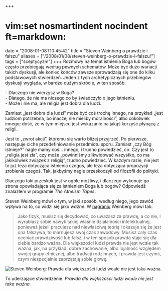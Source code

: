 +++
# vim:set nosmartindent nocindent ft=markdown:
date = "2008-01-08T10:45:42"
title = "Steven Weinberg o prawdzie i fałszu"
aliases = ["/2008/01/08/steven-weinberg-o-prawdzie-i-falszu/"]
tags = ["sceptycyzm"]
+++
Rozmowy na temat istnienia Boga lub bogów często przebiegają według pewnych
schematów. Może być dużo wariacji takich dyskusji, ale koniec końców zawsze
sprowadzają się one do kilku podstawowych stwierdzeń. Jeden z tych
archetypicznych przebiegów dyskusji wygląda, w bardzo dużym skrócie, w ten
sposób:

\- Dlaczego nie wierzysz w Boga?  
\- Dlatego, że nie ma niczego co by świadczyło o jego istnieniu.  
\- Może i nie ma, ale religia jest dobra dla ludzi.

Zamiast „jest dobra dla ludzi” może być coś trochę innego, na przykład „jest
ludziom potrzebna, bo inaczej nie mieliby moralności”, albo cokolwiek innego;
dość, że w tym miejscu jest wskazanie na jakąś korzyść płynącą z religii.

Jest to „zwrot akcji”, któremu się warto bliżej przyjrzeć. Po pierwsze,
następuje ciche przedefiniowanie przedmiotu sporu. Zamiast „czy Bóg istnieje?”
nagle mamy coś... innego, i trudno powiedzieć, co. Czy jest to „religia jest
zła”, czy może „powinniśmy zlikwidować wszystko, co ma jakikolwiek związek z
religią”, trudno powiedzieć. W każdym razie, nie jest to już teza dotycząca
istnienia czegoś, ale teza dotycząca propozycji zrobienia czegoś. Tak,
jakbyśmy nagle przeskoczyli od filozofii do polityki.

Dlaczego taki przeskok jest w ogóle możliwy, i dlaczego wykonuje go strona
opowiadająca się za istnieniem Boga lub bogów? Odpowiedź znalazłem w programie
_The Atheism Tapes_.

Steven Weinberg mówi o tym, w jaki sposób, według niego, jego zawód wpływa na
to, co widzi się jako _ważne_.
W [nagraniu](https://youtu.be/Ep3I0_cr3Oo?t=21m21s) Weinberg mówi tak:

> Jako fizyk, musisz się decydować, co uważasz za prawdę, a co nie, i wyrabiasz
> sobie nawyk takiej właśnie działalności intelektualnej, ponieważ jeżeli
> pracujesz nad niewłaściwą teorią i okazuje się że jest ona fałszywa, to
> marnujesz swój czas zawodowy. Musisz cały czas oceniać prawdziwość lub fałsz,
> i w ten sposób prawda staje się dla ciebie bardzo ważna. Dla większości ludzi
> prawda nie jest wcale tak ważna, jak, na przykład, dobre zachowanie, albo
> lojalność względem swojej grupy etnicznej, albo tradycji rodzinnych, i prawda
> jest czymś, czym niespecjalnie zaprzątają sobie głowę.

![Steven Weinberg: Prawda dla większości ludzi wcale nie jest taka
ważna.](http://media.blizinski.pl/images/blog/steven-weinberg-truth.png)

To uderzające stwierdzenie. _Prawda dla większości ludzi wcale nie jest taka
ważna._
